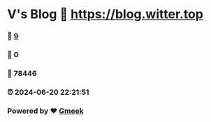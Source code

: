 # V's Blog :link: https://blog.witter.top 
### :page_facing_up: [9](https://blog.witter.top/tag.html) 
### :speech_balloon: 0 
### :hibiscus: 78446 
### :alarm_clock: 2024-06-20 22:21:51 
### Powered by :heart: [Gmeek](https://github.com/Meekdai/Gmeek)
